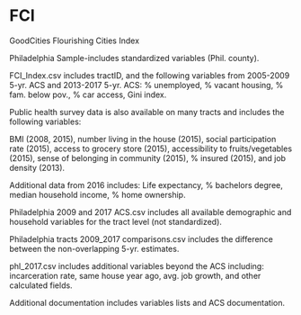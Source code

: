 # FCI
GoodCities Flourishing Cities Index

Philadelphia Sample-includes standardized variables (Phil. county).

FCI_Index.csv includes tractID, and the following variables from 2005-2009 5-yr. ACS and 2013-2017 5-yr. ACS:
% unemployed, % vacant housing, % fam. below pov., % car access, Gini index. 

Public health survey data is also available on many tracts and includes the following variables:

BMI (2008, 2015), number living in the house (2015), social participation rate (2015), access to grocery store (2015), accessibility to fruits/vegetables (2015), sense of belonging in community (2015), % insured (2015), and job density (2013). 

Additional data from 2016 includes:
Life expectancy, % bachelors degree, median household income, % home ownership. 

Philadelphia 2009 and 2017 ACS.csv includes all available demographic and household variables for the tract level (not standardized).

Philadelphia tracts 2009_2017 comparisons.csv includes the difference between the non-overlapping 5-yr. estimates. 

phl_2017.csv includes additional variables beyond the ACS including: incarceration rate, same house year ago, avg. job growth, and other calculated fields.  

Additional documentation includes variables lists and ACS documentation. 

